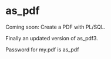 # as_pdf
Coming soon: Create a PDF with PL/SQL.

Finally an updated version of as_pdf3.

Password for my.pdf is as_pdf
